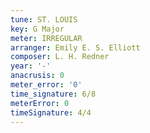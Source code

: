 ```yaml
---
tune: ST. LOUIS
key: G Major
meter: IRREGULAR
arranger: Emily E. S. Elliott
composer: L. H. Redner
year: '-'
anacrusis: 0
meter_error: '0'
time_signature: 6/8
meterError: 0
timeSignature: 4/4
---
```

